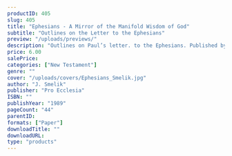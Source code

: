 ```yaml
---
productID: 405
slug: 405
title: "Ephesians - A Mirror of the Manifold Wisdom of God"
subtitle: "Outlines on the Letter to the Ephesians"
preview: "/uploads/previews/"
description: "Outlines on Paul’s letter. to the Ephesians. Published by Pro Ecclesia Publishers."
price: 6.00
salePrice: 
categories: ["New Testament"]
genre: ""
cover: "/uploads/covers/Ephesians_Smelik.jpg"
author: "J. Smelik"
publisher: "Pro Ecclesia"
ISBN: ""
publishYear: "1989"
pageCount: "44"
parentID: 
formats: ["Paper"]
downloadTitle: ""
downloadURL: 
type: "products"
---
```


